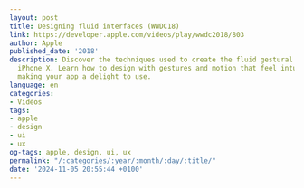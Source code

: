 ```yaml
---
layout: post
title: Designing fluid interfaces (WWDC18)
link: https://developer.apple.com/videos/play/wwdc2018/803
author: Apple
published_date: '2018'
description: Discover the techniques used to create the fluid gestural interface of
  iPhone X. Learn how to design with gestures and motion that feel intuitive and natural,
  making your app a delight to use.
language: en
categories:
- Vidéos
tags:
- apple
- design
- ui
- ux
og-tags: apple, design, ui, ux
permalink: "/:categories/:year/:month/:day/:title/"
date: '2024-11-05 20:55:44 +0100'
---
```

